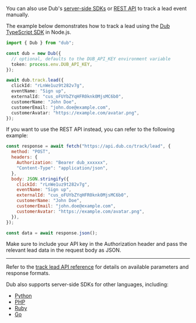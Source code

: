 You can also use Dub's [server-side SDKs](https://dub.co/docs/sdks/overview) or [REST API](https://dub.co/docs/api-reference/introduction) to track a lead event manually.

The example below demonstrates how to track a lead using the [Dub TypeScript SDK](https://dub.co/docs/sdks/typescript) in Node.js.

```typescript
import { Dub } from "dub";

const dub = new Dub({
  // optional, defaults to the DUB_API_KEY environment variable
  token: process.env.DUB_API_KEY,
});

await dub.track.lead({
  clickId: "rLnWe1uz9t282v7g",
  eventName: "Sign up",
  externalId: "cus_oFUYbZYqHFR0knk0MjsMC6b0",
  customerName: "John Doe",
  customerEmail: "john.doe@example.com",
  customerAvatar: "https://example.com/avatar.png",
});
```

If you want to use the REST API instead, you can refer to the following example:

```javascript
const response = await fetch("https://api.dub.co/track/lead", {
  method: "POST",
  headers: {
    Authorization: "Bearer dub_xxxxxx",
    "Content-Type": "application/json",
  },
  body: JSON.stringify({
    clickId: "rLnWe1uz9t282v7g",
    eventName: "Sign up",
    externalId: "cus_oFUYbZYqHFR0knk0MjsMC6b0",
    customerName: "John Doe",
    customerEmail: "john.doe@example.com",
    customerAvatar: "https://example.com/avatar.png",
  }),
});

const data = await response.json();
```

Make sure to include your API key in the Authorization header and pass the relevant lead data in the request body as JSON.

---

Refer to the [track lead API reference](https://dub.co/docs/api-reference/endpoint/track-lead) for details on available parameters and response formats.

Dub also supports server-side SDKs for other languages, including:

- [Python](https://dub.co/docs/sdks/python)
- [PHP](https://dub.co/docs/sdks/php)
- [Ruby](https://dub.co/docs/sdks/ruby)
- [Go](https://dub.co/docs/sdks/go)
